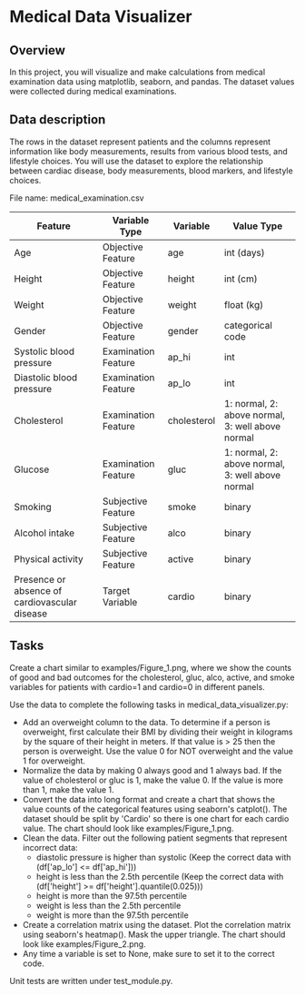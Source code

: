 # Medical Data Visualizer

## Overview 

In this project, you will visualize and make calculations from medical examination data using matplotlib, seaborn, and pandas. The dataset values were collected during medical examinations.

## Data description

The rows in the dataset represent patients and the columns represent information like body measurements, results from various blood tests, and lifestyle choices. You will use the dataset to explore the relationship between cardiac disease, body measurements, blood markers, and lifestyle choices.

File name: medical_examination.csv

| Feature                                     | Variable Type        | Variable              | Value Type                                            |
|---------------------------------------------|-----------------------|-----------------------|------------------------------------------------------|
| Age                                         | Objective Feature    | age                   | int (days)                                           |
| Height                                      | Objective Feature    | height                | int (cm)                                             |
| Weight                                      | Objective Feature    | weight                | float (kg)                                           |
| Gender                                      | Objective Feature    | gender                | categorical code                                     |
| Systolic blood pressure                     | Examination Feature  | ap_hi                 | int                                                  |
| Diastolic blood pressure                    | Examination Feature  | ap_lo                 | int                                                  |
| Cholesterol                                 | Examination Feature  | cholesterol           | 1: normal, 2: above normal, 3: well above normal   |
| Glucose                                     | Examination Feature  | gluc                  | 1: normal, 2: above normal, 3: well above normal   |
| Smoking                                     | Subjective Feature    | smoke                 | binary                                               |
| Alcohol intake                              | Subjective Feature    | alco                  | binary                                               |
| Physical activity                           | Subjective Feature    | active                | binary                                               |
| Presence or absence of cardiovascular disease | Target Variable      | cardio                | binary                                               |

## Tasks

Create a chart similar to examples/Figure_1.png, where we show the counts of good and bad outcomes for the cholesterol, gluc, alco, active, and smoke variables for patients with cardio=1 and cardio=0 in different panels.

Use the data to complete the following tasks in medical_data_visualizer.py:

* Add an overweight column to the data. To determine if a person is overweight, first calculate their BMI by dividing their weight in kilograms by the square of their height in meters. If that value is > 25 then the person is overweight. Use the value 0 for NOT overweight and the value 1 for overweight.
* Normalize the data by making 0 always good and 1 always bad. If the value of cholesterol or gluc is 1, make the value 0. If the value is more than 1, make the value 1.
* Convert the data into long format and create a chart that shows the value counts of the categorical features using seaborn's catplot(). The dataset should be split by 'Cardio' so there is one chart for each cardio value. The chart should look like examples/Figure_1.png.
* Clean the data. Filter out the following patient segments that represent incorrect data: <br />
    - diastolic pressure is higher than systolic (Keep the correct data with (df['ap_lo'] <= df['ap_hi'])) <br />
    - height is less than the 2.5th percentile (Keep the correct data with (df['height'] >= df['height'].quantile(0.025))) <br />
    - height is more than the 97.5th percentile <br />
    - weight is less than the 2.5th percentile <br />
    - weight is more than the 97.5th percentile <br />
* Create a correlation matrix using the dataset. Plot the correlation matrix using seaborn's heatmap(). Mask the upper triangle. The chart should look like examples/Figure_2.png.
* Any time a variable is set to None, make sure to set it to the correct code.

Unit tests are written under test_module.py.
